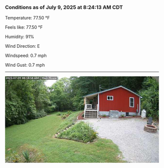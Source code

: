 ### Conditions as of July 9, 2025 at 8:24:13 AM CDT 

Temperature: 77.50 &deg;F

Feels like: 77.50 &deg;F

Humidity: 91%

Wind Direction: E

Windspeed: 0.7 mph

Wind Gust: 0.7 mph

---

<img src="./images/latest.jpeg"/>

